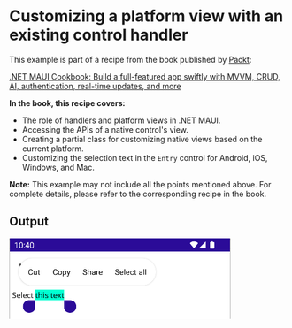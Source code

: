 # Customizing a platform view with an existing control handler
This example is part of a recipe from the book published by [Packt](https://www.packtpub.com/en-us?utm_source=github):

[.NET MAUI Cookbook: Build a full-featured app swiftly with MVVM, CRUD, AI, authentication, real-time updates, and more](https://www.packtpub.com/en-IT/product/net-maui-cookbook-9781835464625)

**In the book, this recipe covers:**
- The role of handlers and platform views in .NET MAUI.
- Accessing the APIs of a native control's view.
- Creating a partial class for customizing native views based on the current platform.
- Customizing the selection text in the `Entry` control for Android, iOS, Windows, and Mac.

**Note:** This example may not include all the points mentioned above. For complete details, please refer to the corresponding recipe in the book.

## Output
![Custom Selection Color](/Images/Custom%20Selection%20Color.png)